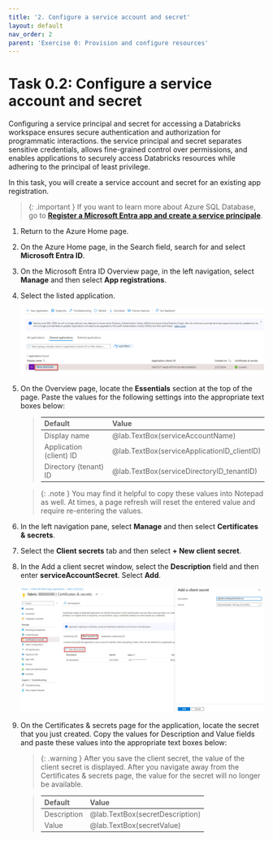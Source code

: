 ```yaml
---
title: '2. Configure a service account and secret'
layout: default
nav_order: 2
parent: 'Exercise 0: Provision and configure resources'
---
```


# Task 0.2: Configure a service account and secret

Configuring a service principal and secret for accessing a Databricks workspace ensures secure authentication and authorization for programmatic interactions. the service principal and secret separates sensitive credentials, allows fine-grained control over permissions, and enables applications to securely access Databricks resources while adhering to the principal of least privilege.

In this task, you will create a service account and secret for an existing app registration.

 > {: .important }
 > If you want to learn more about Azure SQL Database, go to [**Register a Microsoft Entra app and create a service principale**](https://learn.microsoft.com/en-us/entra/identity-platform/howto-create-service-principal-portal "Register a Microsoft Entra app and create a service principal").

1. Return to the Azure Home page.

1. On the Azure Home page, in the Search field, search for and select **Microsoft Entra ID**.

1. On the Microsoft Entra ID Overview page, in the left navigation, select **Manage** and then select **App registrations**.

1. Select the listed application.

    ![servprincselect.jpg](../media/instructions254096/servprincselect.jpg)

1. On the Overview page, locate the **Essentials** section at the top of the page. Paste the values for the following settings into the appropriate text boxes below:

    >| Default | Value |
    >|:---------|:---------|
    >| Display name   | @lab.TextBox(serviceAccountName)   |
    >| Application (client) ID  | @lab.TextBox(serviceApplicationID_clientID)   |
    >| Directory (tenant) ID  | @lab.TextBox(serviceDirectoryID_tenantID)   |

    >{: .note } You may find it helpful to copy these values into Notepad as well. At times, a page refresh will reset the entered value and require re-entering the values.
    
1. In the left navigation pane, select **Manage** and then select **Certificates & secrets**.

1. Select the **Client secrets** tab and then select **+ New client secret**.

1. In the Add a client secret window, select the **Description** field and then enter **serviceAccountSecret**. Select **Add**.

    ![servprincsecret1121.jpg](../media/instructions257645/servprincsecret1121.jpg)

1. On the Certificates & secrets page for the application, locate the secret that you just created. Copy the values for Description and Value fields and paste these values into the appropriate text boxes below:

    > {: .warning }
    > After you save the client secret, the value of the client secret is displayed. After you navigate away from the Certificates & secrets page, the value for the secret will no longer be available.

    >| Default | Value |
    >|:---------|:---------|
    >| Description   | @lab.TextBox(secretDescription)   |
    >| Value   | @lab.TextBox(secretValue)   |
